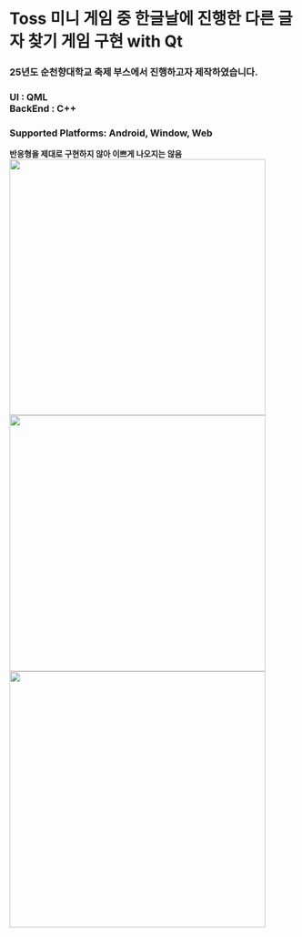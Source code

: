 # Toss 미니 게임 중 한글날에 진행한 다른 글자 찾기 게임 구현 with Qt
### 25년도 순천향대학교 축제 부스에서 진행하고자 제작하였습니다.
<h3>UI : QML <br>
BackEnd : C++ <br></h3>

<h3> Supported Platforms: Android, Window, Web </h3>
<b>반응형을 제대로 구현하지 않아 이쁘게 나오지는 않음

<br>
<img src = "https://github.com/user-attachments/assets/36d513ff-62c2-4b11-b965-ea22b6f0cc4c" width=450>
<img src = "https://github.com/user-attachments/assets/f8134d9f-cfc4-4fbd-95c0-fe79fec530f1" width=450> <br>
<img src = "https://github.com/user-attachments/assets/255e644d-0181-4542-a6b2-08ed8e29025d" width = 450>

<br>
